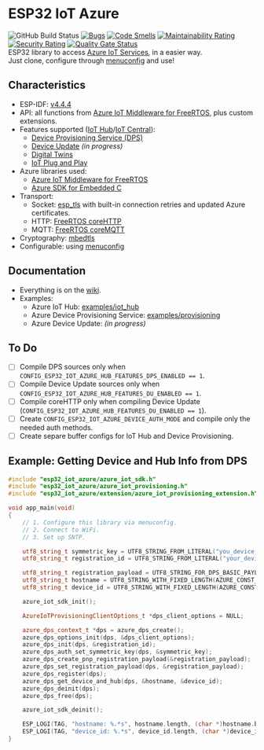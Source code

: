 # ESP32 IoT Azure

![GitHub Build Status](https://github.com/gfurtadoalmeida/esp32-iot-azure/actions/workflows/build.yml/badge.svg) [![Bugs](https://sonarcloud.io/api/project_badges/measure?project=esp32_iot_azure&metric=bugs)](https://sonarcloud.io/summary/new_code?id=esp32_iot_azure) [![Code Smells](https://sonarcloud.io/api/project_badges/measure?project=esp32_iot_azure&metric=code_smells)](https://sonarcloud.io/summary/new_code?id=esp32_iot_azure) [![Maintainability Rating](https://sonarcloud.io/api/project_badges/measure?project=esp32_iot_azure&metric=sqale_rating)](https://sonarcloud.io/summary/new_code?id=esp32_iot_azure) [![Security Rating](https://sonarcloud.io/api/project_badges/measure?project=esp32_iot_azure&metric=security_rating)](https://sonarcloud.io/summary/new_code?id=esp32_iot_azure) [![Quality Gate Status](https://sonarcloud.io/api/project_badges/measure?project=esp32_iot_azure&metric=alert_status)](https://sonarcloud.io/summary/new_code?id=esp32_iot_azure)  
ESP32 library to access [Azure IoT Services](https://azure.microsoft.com/en-us/solutions/iot), in a easier way.  
Just clone, configure through [menuconfig](https://docs.espressif.com/projects/esp-idf/en/latest/esp32/api-reference/kconfig.html) and use!  

## Characteristics

* ESP-IDF: [v4.4.4](https://docs.espressif.com/projects/esp-idf/en/v4.4.4/esp32/index.html)
* API: all functions from [Azure IoT Middleware for FreeRTOS](https://github.com/Azure/azure-iot-middleware-freertos), plus custom extensions.
* Features supported ([IoT Hub](https://learn.microsoft.com/en-us/azure/iot-hub/)/[IoT Central](https://learn.microsoft.com/en-us/azure/iot-central/)):
    * [Device Provisioning Service (DPS)](https://learn.microsoft.com/en-us/azure/iot-dps/)
    * [Device Update](https://learn.microsoft.com/en-us/azure/iot-hub-device-update/) _(in progress)_
    * [Digital Twins](https://learn.microsoft.com/en-us/azure/digital-twins/)
    * [IoT Plug and Play](https://learn.microsoft.com/en-us/azure/iot-develop/overview-iot-plug-and-play)
* Azure libraries used: 
  * [Azure IoT Middleware for FreeRTOS](https://github.com/Azure/azure-iot-middleware-freertos)
  * [Azure SDK for Embedded C](https://github.com/Azure/azure-sdk-for-c)
* Transport: 
  * Socket: [esp_tls](https://docs.espressif.com/projects/esp-idf/en/latest/esp32/api-reference/protocols/esp_tls.html) with built-in connection retries and updated Azure certificates.
  * HTTP: [FreeRTOS coreHTTP](https://github.com/FreeRTOS/coreHTTP)
  * MQTT: [FreeRTOS coreMQTT](https://github.com/FreeRTOS/coreMQTT)
* Cryptography: [mbedtls](https://docs.espressif.com/projects/esp-idf/en/latest/esp32/api-reference/protocols/mbedtls.html)
* Configurable: using [menuconfig](https://docs.espressif.com/projects/esp-idf/en/latest/esp32/api-reference/kconfig.html)

## Documentation

* Everything is on the [wiki](https://github.com/gfurtadoalmeida/esp32-project-template/wiki).
* Examples:
  * Azure IoT Hub: [examples/iot_hub](/main/examples/iot_hub)
  * Azure Device Provisioning Service: [examples/provisioning](/main/examples/provisioning)
  * Azure Device Update: _(in progress)_

## To Do

- [ ] Compile DPS sources only when `CONFIG_ESP32_IOT_AZURE_HUB_FEATURES_DPS_ENABLED == 1`.
- [ ] Compile Device Update sources only when `CONFIG_ESP32_IOT_AZURE_HUB_FEATURES_DU_ENABLED == 1`.
- [ ] Compile coreHTTP only when compiling Device Update (`CONFIG_ESP32_IOT_AZURE_HUB_FEATURES_DU_ENABLED == 1`).
- [ ] Create `CONFIG_ESP32_IOT_AZURE_DEVICE_AUTH_MODE` and compile only the needed auth methods.
- [ ] Create separe buffer configs for IoT Hub and Device Provisioning.

## Example: Getting Device and Hub Info from DPS

```cpp
#include "esp32_iot_azure/azure_iot_sdk.h"
#include "esp32_iot_azure/azure_iot_provisioning.h"
#include "esp32_iot_azure/extension/azure_iot_provisioning_extension.h"

void app_main(void)
{
    // 1. Configure this library via menuconfig.
    // 2. Connect to WiFi.
    // 3. Set up SNTP.

    utf8_string_t symmetric_key = UTF8_STRING_FROM_LITERAL("you_device_enrollment_symmetric_key");
    utf8_string_t registration_id = UTF8_STRING_FROM_LITERAL("your_device_registration_id");

    utf8_string_t registration_payload = UTF8_STRING_FOR_DPS_BASIC_PAYLOAD();
    utf8_string_t hostname = UTF8_STRING_WITH_FIXED_LENGTH(AZURE_CONST_HOSTNAME_MAX_LENGTH);
    utf8_string_t device_id = UTF8_STRING_WITH_FIXED_LENGTH(AZURE_CONST_DEVICE_ID_MAX_LENGTH);

    azure_iot_sdk_init();

    AzureIoTProvisioningClientOptions_t *dps_client_options = NULL;

    azure_dps_context_t *dps = azure_dps_create();
    azure_dps_options_init(dps, &dps_client_options);
    azure_dps_init(dps, &registration_id);
    azure_dps_auth_set_symmetric_key(dps, &symmetric_key);
    azure_dps_create_pnp_registration_payload(&registration_payload);
    azure_dps_set_registration_payload(dps, &registration_payload);
    azure_dps_register(dps);
    azure_dps_get_device_and_hub(dps, &hostname, &device_id);
    azure_dps_deinit(dps);
    azure_dps_free(dps);

    azure_iot_sdk_deinit();

    ESP_LOGI(TAG, "hostname: %.*s", hostname.length, (char *)hostname.buffer);
    ESP_LOGI(TAG, "device_id: %.*s", device_id.length, (char *)device_id.buffer);
}
```
